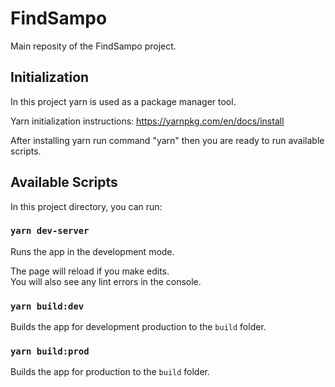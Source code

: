 # FindSampo

Main reposity of the FindSampo project.

## Initialization

In this project yarn is used as a package manager tool.<br>

Yarn initialization instructions: https://yarnpkg.com/en/docs/install<br>

After installing yarn run command "yarn" then you are ready to run available scripts.

## Available Scripts

In this project directory, you can run:

### `yarn dev-server`

Runs the app in the development mode.<br>

The page will reload if you make edits.<br>
You will also see any lint errors in the console.

### `yarn build:dev`

Builds the app for development production to the `build` folder.<br>

### `yarn build:prod`

Builds the app for production to the `build` folder.<br>

